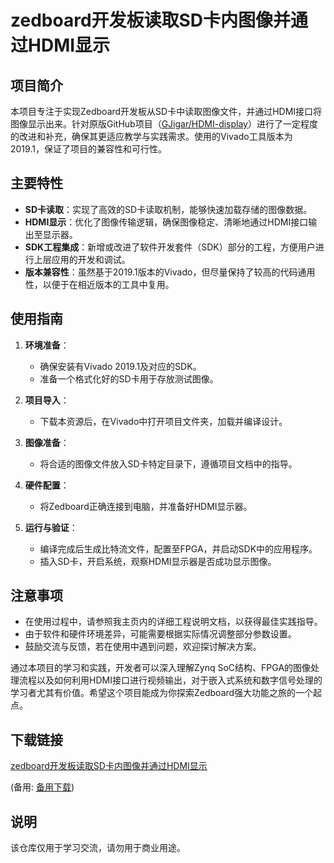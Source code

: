 # zedboard开发板读取SD卡内图像并通过HDMI显示

## 项目简介

本项目专注于实现Zedboard开发板从SD卡中读取图像文件，并通过HDMI接口将图像显示出来。针对原版GitHub项目（[GJigar/HDMI-display](https://github.com/GJigar/HDMI-display)）进行了一定程度的改进和补充，确保其更适应教学与实践需求。使用的Vivado工具版本为2019.1，保证了项目的兼容性和可行性。

## 主要特性

- **SD卡读取**：实现了高效的SD卡读取机制，能够快速加载存储的图像数据。
- **HDMI显示**：优化了图像传输逻辑，确保图像稳定、清晰地通过HDMI接口输出至显示器。
- **SDK工程集成**：新增或改进了软件开发套件（SDK）部分的工程，方便用户进行上层应用的开发和调试。
- **版本兼容性**：虽然基于2019.1版本的Vivado，但尽量保持了较高的代码通用性，以便于在相近版本的工具中复用。

## 使用指南

1. **环境准备**：
   - 确保安装有Vivado 2019.1及对应的SDK。
   - 准备一个格式化好的SD卡用于存放测试图像。

2. **项目导入**：
   - 下载本资源后，在Vivado中打开项目文件夹，加载并编译设计。

3. **图像准备**：
   - 将合适的图像文件放入SD卡特定目录下，遵循项目文档中的指导。

4. **硬件配置**：
   - 将Zedboard正确连接到电脑，并准备好HDMI显示器。

5. **运行与验证**：
   - 编译完成后生成比特流文件，配置至FPGA，并启动SDK中的应用程序。
   - 插入SD卡，开启系统，观察HDMI显示器是否成功显示图像。

## 注意事项

- 在使用过程中，请参照我主页内的详细工程说明文档，以获得最佳实践指导。
- 由于软件和硬件环境差异，可能需要根据实际情况调整部分参数设置。
- 鼓励交流与反馈，若在使用中遇到问题，欢迎探讨解决方案。

通过本项目的学习和实践，开发者可以深入理解Zynq SoC结构、FPGA的图像处理流程以及如何利用HDMI接口进行视频输出，对于嵌入式系统和数字信号处理的学习者尤其有价值。希望这个项目能成为你探索Zedboard强大功能之旅的一个起点。

## 下载链接
[zedboard开发板读取SD卡内图像并通过HDMI显示](https://pan.quark.cn/s/683ccc34b4d7) 

(备用: [备用下载](https://pan.baidu.com/s/1ahbSzYg0mKhsJAz1DI0t2Q?pwd=1234))

## 说明

该仓库仅用于学习交流，请勿用于商业用途。
